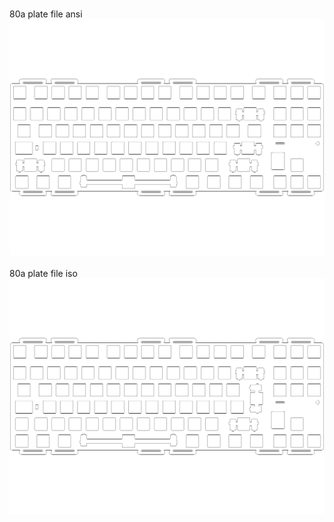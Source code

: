 <br/>80a plate file ansi<br/>![image](./80a%20plate%20file%20ansi.png)<br/>
<br/>80a plate file iso<br/>![image](./80a%20plate%20file%20iso.png)<br/>
